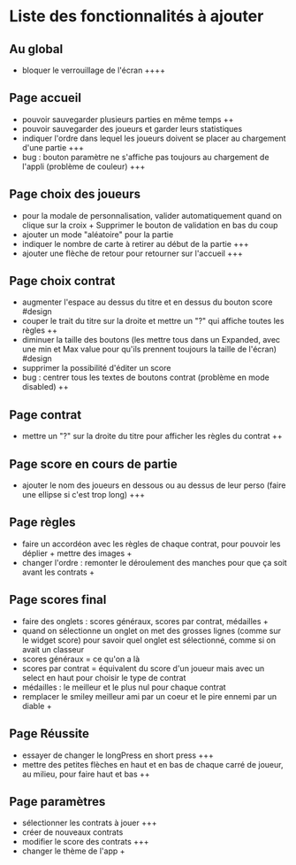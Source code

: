 # Liste des fonctionnalités à ajouter

## Au global

- bloquer le verrouillage de l'écran ++++

## Page accueil

- pouvoir sauvegarder plusieurs parties en même temps ++
- pouvoir sauvegarder des joueurs et garder leurs statistiques
- indiquer l'ordre dans lequel les joueurs doivent se placer au chargement d'une partie +++
- bug : bouton paramètre ne s'affiche pas toujours au chargement de l'appli (problème de couleur)
  +++

## Page choix des joueurs

- pour la modale de personnalisation, valider automatiquement quand on clique sur la croix +
  Supprimer le bouton de validation en bas du coup
- ajouter un mode "aléatoire" pour la partie
- indiquer le nombre de carte à retirer au début de la partie +++
- ajouter une flèche de retour pour retourner sur l'accueil +++

## Page choix contrat

- augmenter l'espace au dessus du titre et en dessus du bouton score #design
- couper le trait du titre sur la droite et mettre un "?" qui affiche toutes les règles ++
- diminuer la taille des boutons (les mettre tous dans un Expanded, avec une min et Max value pour
  qu'ils prennent toujours la taille de l'écran) #design
- supprimer la possibilité d'éditer un score
- bug : centrer tous les textes de boutons contrat (problème en mode disabled) ++

## Page contrat

- mettre un "?" sur la droite du titre pour afficher les règles du contrat ++

## Page score en cours de partie

- ajouter le nom des joueurs en dessous ou au dessus de leur perso (faire une ellipse si c'est trop
  long) +++

## Page règles

- faire un accordéon avec les règles de chaque contrat, pour pouvoir les déplier + mettre des images
    +
- changer l'ordre : remonter le déroulement des manches pour que ça soit avant les contrats +

## Page scores final

- faire des onglets : scores généraux, scores par contrat, médailles +
- quand on sélectionne un onglet on met des grosses lignes (comme sur le widget score) pour savoir
  quel onglet est sélectionné, comme si on avait un classeur
- scores généraux = ce qu'on a là
- scores par contrat = équivalent du score d'un joueur mais avec un select en haut pour choisir le
  type de contrat
- médailles : le meilleur et le plus nul pour chaque contrat
- remplacer le smiley meilleur ami par un coeur et le pire ennemi par un diable +

## Page Réussite

- essayer de changer le longPress en short press +++
- mettre des petites flèches en haut et en bas de chaque carré de joueur, au milieu, pour faire haut
  et bas ++

## Page paramètres

- sélectionner les contrats à jouer +++
- créer de nouveaux contrats
- modifier le score des contrats +++
- changer le thème de l'app +
